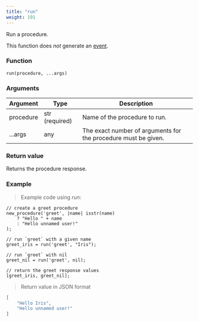 ```yaml
---
title: "run"
weight: 191
---
```


Run a procedure.

This function does *not* generate an [event](../../overview/events).

### Function

`run(procedure, ...args)`

### Arguments

Argument | Type | Description
-------- | ---- | -----------
procedure | str (required) | Name of the procedure to run.
...args | any | The exact number of arguments for the procedure must be given.

### Return value

Returns the procedure response.

### Example

> Example code using *run*:

```thingsdb,json_response
// create a greet procedure
new_procedure('greet', |name| isstr(name)
    ? "Hello " + name
    : "Hello unnamed user!"
);

// run `greet` with a given name
greet_iris = run('greet', "Iris");

// run `greet` with nil
greet_nil = run('greet', nil);

// return the greet response values
[greet_iris, greet_nil];
```

> Return value in JSON format

```json
[
    "Hello Iris",
    "Hello unnamed user!"
]
```


